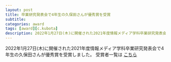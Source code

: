 ```yaml
---
layout: post
title: 卒業研究発表会で4年生の久保田さんが優秀賞を受賞
subtitle: 
categories: award
tags: [award][c.kubota]
description: 2022年1月27日(木)に開催された2021年度情報メディア学科卒業研究発表会で4年生の久保田さんが優秀賞を受賞しました。
---
```

2022年1月27日(木)に開催された2021年度情報メディア学科卒業研究発表会で4年生の久保田さんが優秀賞を受賞しました。
受賞者一覧は [こちら](https://www.facebook.com/hiu.media/posts/2068359613321369)